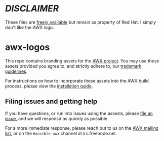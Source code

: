 # *DISCLAIMER*

These files are [freely available](https://tower-mockups.testing.ansible.com/examples/branding/branding-tower/) but remain as property of Red Hat. I simply don't like the AWX logo.

# awx-logos

This repo contains branding assets for the [AWX project](https://github.com/ansible/awx). You may use these assets provided you agree to, and strictly adhere to, our [trademark guidelines](./TRADEMARKS.md). 

For instructions on how to incorporate these assets into the AWX build process, please view the [installation guide](https://github.com/ansible/awx/blob/devel/INSTALL.md).

## Filing issues and getting help

If you have questions, or run into issues using the assests, please [file an issue](https://github.com/ansible/awx-logos/issues), and we will responsd as quickly as possible.

For a more immediate response, please reach out to us on the [AWX mailing list](https://groups.google.com/forum/#!forum/awx-project), or on the `#ansible-awx` channel at irc.freenode.net.
